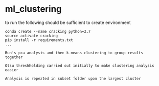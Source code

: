 # ml_clustering

to run the following should be sufficient to create environment

```
conda create --name cracking python=3.7
source activate cracking
pip install -r requirements.txt
...

Run's pca analysis and then k-means clustering to group results together

Otsu threshholding carried out initially to make clustering analysis easier

Analysis is repeated in subset folder upon the largest cluster

